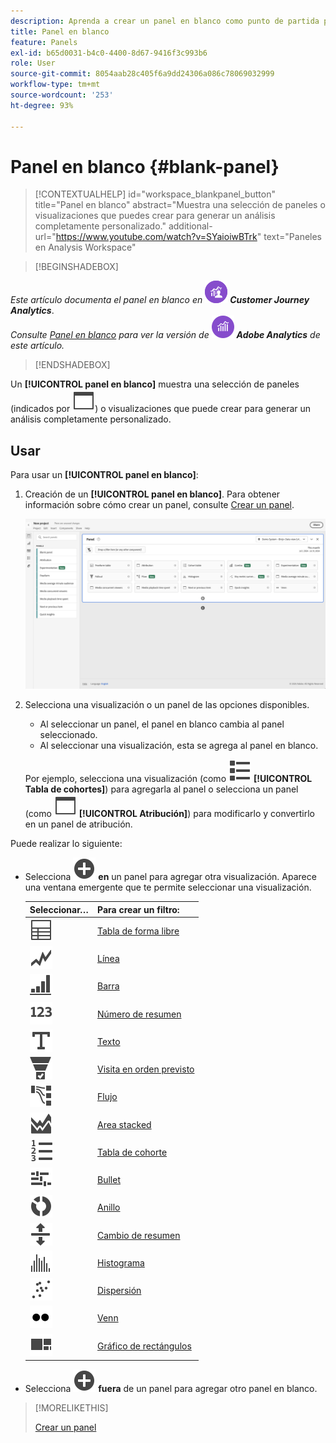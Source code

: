 ```yaml
---
description: Aprenda a crear un panel en blanco como punto de partida para cualquier visualización.
title: Panel en blanco
feature: Panels
exl-id: b65d0031-b4c0-4400-8d67-9416f3c993b6
role: User
source-git-commit: 8054aab28c405f6a9dd24306a086c78069032999
workflow-type: tm+mt
source-wordcount: '253'
ht-degree: 93%

---
```


# Panel en blanco {#blank-panel}

<!-- markdownlint-disable MD034 -->

>[!CONTEXTUALHELP]
>id="workspace_blankpanel_button"
>title="Panel en blanco"
>abstract="Muestra una selección de paneles o visualizaciones que puedes crear para generar un análisis completamente personalizado."
>additional-url="https://www.youtube.com/watch?v=SYaioiwBTrk" text="Paneles en Analysis Workspace"

<!-- markdownlint-enable MD034 -->


>[!BEGINSHADEBOX]

_Este artículo documenta el panel en blanco en_ ![CustomerJourneyAnalytics](/help/assets/icons/CustomerJourneyAnalytics.svg) _**Customer Journey Analytics**_.<br/>_Consulte [Panel en blanco](https://experienceleague.adobe.com/es/docs/analytics/analyze/analysis-workspace/panels/blank-panel) para ver la versión de_ ![AdobeAnalytics](/help/assets/icons/AdobeAnalytics.svg) _**Adobe Analytics** de este artículo._

>[!ENDSHADEBOX]


Un **[!UICONTROL panel en blanco]** muestra una selección de paneles (indicados por ![WebPage](/help/assets/icons/WebPage.svg)) o visualizaciones que puede crear para generar un análisis completamente personalizado.

## Usar

Para usar un **[!UICONTROL panel en blanco]**:

1. Creación de un **[!UICONTROL panel en blanco]**. Para obtener información sobre cómo crear un panel, consulte [Crear un panel](panels.md#create-a-panel).

   ![Crear un panel](assets/create-panel.png)



1. Selecciona una visualización o un panel de las opciones disponibles.


   * Al seleccionar un panel, el panel en blanco cambia al panel seleccionado.
   * Al seleccionar una visualización, esta se agrega al panel en blanco.

   Por ejemplo, selecciona una visualización (como ![ViewList](/help/assets/icons/ViewList.svg) **[!UICONTROL Tabla de cohortes]**) para agregarla al panel o selecciona un panel (como ![WebPage](/help/assets/icons/WebPage.svg) **[!UICONTROL Atribución]**) para modificarlo y convertirlo en un panel de atribución.



Puede realizar lo siguiente:

* Selecciona ![AddCircle](/help/assets/icons/AddCircle.svg) **en** un panel para agregar otra visualización. Aparece una ventana emergente que te permite seleccionar una visualización.

  | Seleccionar… | Para crear un filtro: |
  |---|---|
  | ![Tabla](/help/assets/icons/Table.svg) | [Tabla de forma libre](/help/analysis-workspace/visualizations/freeform-table/freeform-table.md) |
  | ![Líneas](/help/assets/icons/GraphTrend.svg) | [Línea](/help/analysis-workspace/visualizations/line.md) |
  | ![GraphBarVertical](/help/assets/icons/GraphBarVertical.svg) | [Barra](/help/analysis-workspace/visualizations/bar.md) |
  | ![123](/help/assets/icons/123.svg) | [Número de resumen](/help/analysis-workspace/visualizations/summary-number-change.md) |
  | ![Texto](/help/assets/icons/Text.svg) | [Texto](/help/analysis-workspace/visualizations/text.md) |
  | ![Canal de conversión](/help/assets/icons/ConversionFunnel.svg) | [Visita en orden previsto](/help/analysis-workspace/visualizations/fallout/fallout-flow.md) |
  | ![Flujo de trabajo](/help/assets/icons/GraphPathing.svg) | [Flujo](/help/analysis-workspace/visualizations/c-flow/flow.md) |
  | ![GraphAreaStacked](/help/assets/icons/GraphAreaStacked.svg) | [Area stacked](/help/analysis-workspace/visualizations/area.md) |
  | ![TextNumbered](/help/assets/icons/TextNumbered.svg) | [Tabla de cohorte](/help/analysis-workspace/visualizations/cohort-table/t-cohort.md) |
  | ![GraphBullet](/help/assets/icons/GraphBullet.svg) | [Bullet](/help/analysis-workspace/visualizations/bullet-graph.md) |
  | ![GraphDonut](/help/assets/icons/GraphDonut.svg) | [Anillo](/help/analysis-workspace/visualizations/donut.md) |
  | ![MoveUpDown](/help/assets/icons/MoveUpDown.svg) | [Cambio de resumen](/help/analysis-workspace/visualizations/summary-number-change.md) |
  | ![Histograma](/help/assets/icons/Histogram.svg) | [Histograma](/help/analysis-workspace/visualizations/histogram.md) |
  | ![GraphScatter](/help/assets/icons/GraphScatter.svg) | [Dispersión](/help/analysis-workspace/visualizations/scatterplot.md) |
  | ![Tipo](/help/assets/icons/TwoDots.svg) | [Venn](/help/analysis-workspace/visualizations/venn.md) |
  | ![GraphTree](/help/assets/icons/GraphTree.svg) | [Gráfico de rectángulos](/help/analysis-workspace/visualizations/treemap.md) |

* Selecciona ![AddCircle](/help/assets/icons/AddCircle.svg) **fuera** de un panel para agregar otro panel en blanco.


>[!MORELIKETHIS]
>
>[Crear un panel](/help/analysis-workspace/c-panels/panels.md#create-a-panel)
>
